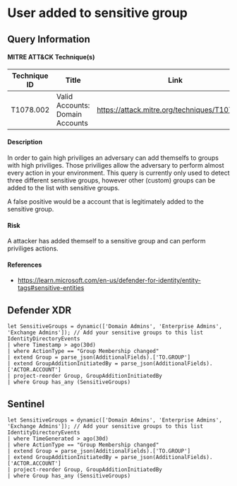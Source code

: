 # User added to sensitive group

## Query Information

#### MITRE ATT&CK Technique(s)

| Technique ID | Title    | Link    |
| ---  | --- | --- |
| T1078.002 | Valid Accounts: Domain Accounts|https://attack.mitre.org/techniques/T1078/002|

#### Description
In order to gain high priviliges an adversary can add themselfs to groups with high priviliges. Those priviliges allow the adversary to perform almost every action in your environment. This query is currently only used to detect three different sensitive groups, however other (custom) groups can be added to the list with sensitive groups.

A false positive would be a account that is legitimately added to the sensitive group. 

#### Risk
A attacker has added themself to a sensitive group and can perform priviliges actions. 

#### References
- https://learn.microsoft.com/en-us/defender-for-identity/entity-tags#sensitive-entities

## Defender XDR
```KQL
let SensitiveGroups = dynamic(['Domain Admins', 'Enterprise Admins', 'Exchange Admins']); // Add your sensitive groups to this list
IdentityDirectoryEvents
| where Timestamp > ago(30d)
| where ActionType == "Group Membership changed"
| extend Group = parse_json(AdditionalFields).['TO.GROUP']
| extend GroupAdditionInitiatedBy = parse_json(AdditionalFields).['ACTOR.ACCOUNT']
| project-reorder Group, GroupAdditionInitiatedBy
| where Group has_any (SensitiveGroups)
```
## Sentinel
```KQL
let SensitiveGroups = dynamic(['Domain Admins', 'Enterprise Admins', 'Exchange Admins']); // Add your sensitive groups to this list
IdentityDirectoryEvents
| where TimeGenerated > ago(30d)
| where ActionType == "Group Membership changed"
| extend Group = parse_json(AdditionalFields).['TO.GROUP']
| extend GroupAdditionInitiatedBy = parse_json(AdditionalFields).['ACTOR.ACCOUNT']
| project-reorder Group, GroupAdditionInitiatedBy
| where Group has_any (SensitiveGroups)
```



